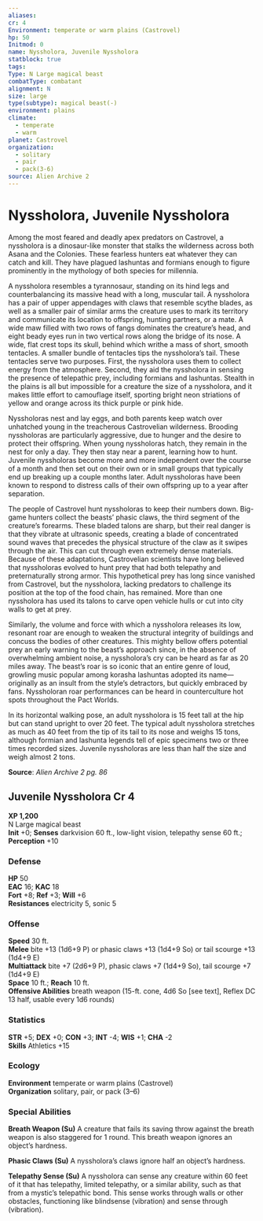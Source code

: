 ```yaml
---
aliases: 
cr: 4
Environment: temperate or warm plains (Castrovel)
hp: 50
Initmod: 0
name: Nyssholora, Juvenile Nyssholora
statblock: true
tags: 
Type: N Large magical beast
combatType: combatant
alignment: N
size: large
type(subtype): magical beast(-)
environment: plains
climate:
  - temperate
  - warm
planet: Castrovel
organization:
  - solitary
  - pair
  - pack(3-6)
source: Alien Archive 2
---
```


# Nyssholora, Juvenile Nyssholora

Among the most feared and deadly apex predators on Castrovel, a nyssholora is a dinosaur-like monster that stalks the wilderness across both Asana and the Colonies. These fearless hunters eat whatever they can catch and kill. They have plagued lashuntas and formians enough to figure prominently in the mythology of both species for millennia.

A nyssholora resembles a tyrannosaur, standing on its hind legs and counterbalancing its massive head with a long, muscular tail. A nyssholora has a pair of upper appendages with claws that resemble scythe blades, as well as a smaller pair of similar arms the creature uses to mark its territory and communicate its location to offspring, hunting partners, or a mate. A wide maw filled with two rows of fangs dominates the creature’s head, and eight beady eyes run in two vertical rows along the bridge of its nose. A wide, flat crest tops its skull, behind which writhe a mass of short, smooth tentacles. A smaller bundle of tentacles tips the nyssholora’s tail. These tentacles serve two purposes. First, the nyssholora uses them to collect energy from the atmosphere. Second, they aid the nyssholora in sensing the presence of telepathic prey, including formians and lashuntas. Stealth in the plains is all but impossible for a creature the size of a nyssholora, and it makes little effort to camouflage itself, sporting bright neon striations of yellow and orange across its thick purple or pink hide.

Nyssholoras nest and lay eggs, and both parents keep watch over unhatched young in the treacherous Castrovelian wilderness. Brooding nyssholoras are particularly aggressive, due to hunger and the desire to protect their offspring. When young nyssholoras hatch, they remain in the nest for only a day. They then stay near a parent, learning how to hunt. Juvenile nyssholoras become more and more independent over the course of a month and then set out on their own or in small groups that typically end up breaking up a couple months later. Adult nyssholoras have been known to respond to distress calls of their own offspring up to a year after separation.

The people of Castrovel hunt nyssholoras to keep their numbers down. Big-game hunters collect the beasts’ phasic claws, the third segment of the creature’s forearms. These bladed talons are sharp, but their real danger is that they vibrate at ultrasonic speeds, creating a blade of concentrated sound waves that precedes the physical structure of the claw as it swipes through the air. This can cut through even extremely dense materials. Because of these adaptations, Castrovelian scientists have long believed that nyssholoras evolved to hunt prey that had both telepathy and preternaturally strong armor. This hypothetical prey has long since vanished from Castrovel, but the nyssholora, lacking predators to challenge its position at the top of the food chain, has remained. More than one nyssholora has used its talons to carve open vehicle hulls or cut into city walls to get at prey.

Similarly, the volume and force with which a nyssholora releases its low, resonant roar are enough to weaken the structural integrity of buildings and concuss the bodies of other creatures. This mighty bellow offers potential prey an early warning to the beast’s approach since, in the absence of overwhelming ambient noise, a nyssholora’s cry can be heard as far as 20 miles away. The beast’s roar is so iconic that an entire genre of loud, growling music popular among korasha lashuntas adopted its name—originally as an insult from the style’s detractors, but quickly embraced by fans. Nyssholoran roar performances can be heard in counterculture hot spots throughout the Pact Worlds.

In its horizontal walking pose, an adult nyssholora is 15 feet tall at the hip but can stand upright to over 20 feet. The typical adult nyssholora stretches as much as 40 feet from the tip of its tail to its nose and weighs 15 tons, although formian and lashunta legends tell of epic specimens two or three times recorded sizes. Juvenile nyssholoras are less than half the size and weigh almost 2 tons.

**Source**:  _Alien Archive 2 pg. 86_

## Juvenile Nyssholora Cr 4

**XP 1,200**  
N Large magical beast  
**Init** +0; **Senses** darkvision 60 ft., low-light vision, telepathy sense 60 ft.; **Perception** +10  

### Defense

**HP** 50  
**EAC** 16; **KAC** 18  
**Fort** +8; **Ref** +3; **Will** +6  
**Resistances** electricity 5, sonic 5  

### Offense

**Speed** 30 ft.  
**Melee** bite +13 (1d6+9 P) or phasic claws +13 (1d4+9 So) or tail scourge +13 (1d4+9 E)  
**Multiattack** bite +7 (2d6+9 P), phasic claws +7 (1d4+9 So), tail scourge +7 (1d4+9 E)  
**Space** 10 ft.; **Reach** 10 ft.  
**Offensive Abilities** breath weapon (15-ft. cone, 4d6 So \[see text\], Reflex DC 13 half, usable every 1d6 rounds)

### Statistics

**STR** +5; **DEX** +0; **CON** +3; **INT** -4; **WIS** +1; **CHA** -2  
**Skills** Athletics +15

### Ecology

**Environment** temperate or warm plains (Castrovel)  
**Organization** solitary, pair, or pack (3–6)

### Special Abilities

**Breath Weapon (Su)** A creature that fails its saving throw against the breath weapon is also staggered for 1 round. This breath weapon ignores an object’s hardness.

**Phasic Claws (Su)** A nyssholora’s claws ignore half an object’s hardness.

**Telepathy Sense (Su)** A nyssholora can sense any creature within 60 feet of it that has telepathy, limited telepathy, or a similar ability, such as that from a mystic’s telepathic bond. This sense works through walls or other obstacles, functioning like blindsense (vibration) and sense through (vibration).


